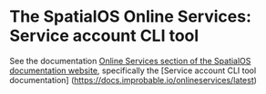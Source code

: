 # The SpatialOS Online Services: Service account CLI tool

See the documentation [Online Services section of the SpatialOS documentation website](https://docs.improbable.io/onlineservices/latest), specifically the [Service account CLI tool documentation] (https://docs.improbable.io/onlineservices/latest)